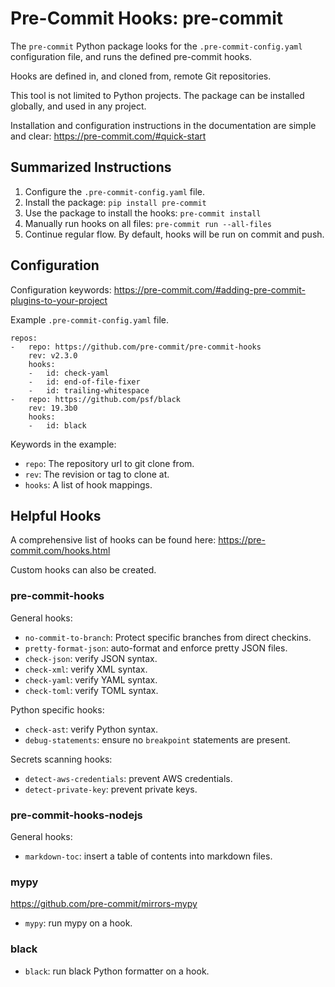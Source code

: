 # Pre-Commit Hooks: pre-commit

The `pre-commit` Python package looks for the `.pre-commit-config.yaml`
configuration file, and runs the defined pre-commit hooks.

Hooks are defined in, and cloned from, remote Git repositories.

This tool is not limited to Python projects. The package can be installed
globally, and used in any project.

Installation and configuration instructions in the documentation are
simple and clear: https://pre-commit.com/#quick-start


## Summarized Instructions

1. Configure the `.pre-commit-config.yaml` file.
2. Install the package: `pip install pre-commit`
3. Use the package to install the hooks: `pre-commit install`
4. Manually run hooks on all files: `pre-commit run --all-files`
5. Continue regular flow. By default, hooks will be run on commit and push.


## Configuration

Configuration keywords: https://pre-commit.com/#adding-pre-commit-plugins-to-your-project

Example `.pre-commit-config.yaml` file.

```
repos:
-   repo: https://github.com/pre-commit/pre-commit-hooks
    rev: v2.3.0
    hooks:
    -   id: check-yaml
    -   id: end-of-file-fixer
    -   id: trailing-whitespace
-   repo: https://github.com/psf/black
    rev: 19.3b0
    hooks:
    -   id: black
```

Keywords in the example:

- `repo`: The repository url to git clone from.
- `rev`: The revision or tag to clone at.
- `hooks`: A list of hook mappings.


## Helpful Hooks

A comprehensive list of hooks can be found here: https://pre-commit.com/hooks.html

Custom hooks can also be created.


### pre-commit-hooks

General hooks:

- `no-commit-to-branch`: Protect specific branches from direct checkins.
- `pretty-format-json`: auto-format and enforce pretty JSON files.
- `check-json`: verify JSON syntax.
- `check-xml`: verify XML syntax.
- `check-yaml`: verify YAML syntax.
- `check-toml`: verify TOML syntax.

Python specific hooks:

- `check-ast`: verify Python syntax.
- `debug-statements`: ensure no `breakpoint` statements are present.

Secrets scanning hooks:

- `detect-aws-credentials`: prevent AWS credentials.
- `detect-private-key`: prevent private keys.

### pre-commit-hooks-nodejs

General hooks:

- `markdown-toc`: insert a table of contents into markdown files.

### mypy

https://github.com/pre-commit/mirrors-mypy

- `mypy`: run mypy on a hook.

### black

- `black`: run black Python formatter on a hook.
